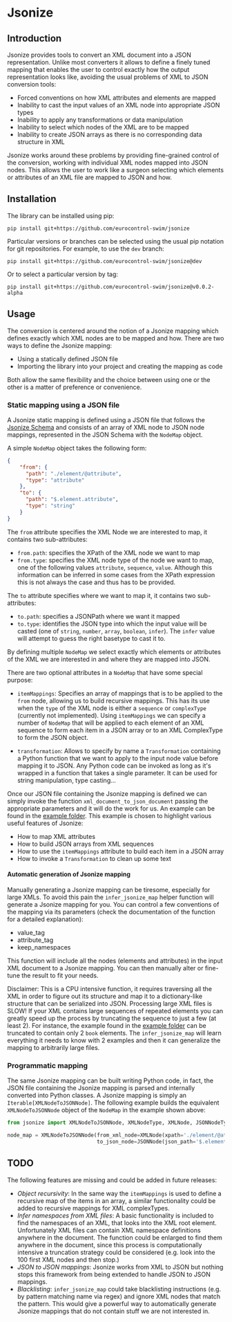 # Jsonize

## Introduction
Jsonize provides tools to convert an XML document into a JSON representation. Unlike most converters it allows to define a 
finely tuned mapping that enables the user to control exactly how the output representation looks like, avoiding the usual problems of XML to JSON 
conversion tools:

- Forced conventions on how XML attributes and elements are mapped
- Inability to cast the input values of an XML node into appropriate JSON types
- Inability to apply any transformations or data manipulation
- Inability to select which nodes of the XML are to be mapped
- Inability to create JSON arrays as there is no corresponding data structure in XML

Jsonize works around these problems by providing fine-grained control of the conversion, working with individual XML nodes mapped into JSON nodes. This allows the user to
work like a surgeon selecting which elements or attributes of an XML file are mapped to JSON and how.

## Installation

The library can be installed using pip:

```shell script
pip install git+https://github.com/eurocontrol-swim/jsonize
```

Particular versions or branches can be selected using the usual pip notation for git repositories. For example, to use the `dev` branch:

```shell script
pip install git+https://github.com/eurocontrol-swim/jsonize@dev
```

Or to select a particular version by tag:

```shell script
pip install git+https://github.com/eurocontrol-swim/jsonize@v0.0.2-alpha
```


## Usage

The conversion is centered around the notion of a Jsonize mapping which defines exactly which XML nodes are to be mapped and how. 
There are two ways to define the Jsonize mapping:

- Using a statically defined JSON file
- Importing the library into your project and creating the mapping as code

Both allow the same flexibility and the choice between using one or the other is a matter of preference or convenience.

### Static mapping using a JSON file

A Jsonize static mapping is defined using a JSON file that follows the [Jsonize Schema](https://github.com/eurocontrol-swim/jsonize/blob/master/jsonize/schema/jsonize-map.schema.json) 
and consists of an array of XML node to JSON node mappings, represented in the JSON Schema with the `NodeMap` object.

A simple `NodeMap` object takes the following form:

```json
{
    "from": {
      "path": "./element/@attribute",
      "type": "attribute"
    },
    "to": {
      "path": "$.element.attribute",
      "type": "string"
    }
}
```

The `from` attribute specifies the XML Node we are interested to map, it contains two sub-attributes:
- `from.path`: specifies the XPath of the XML node we want to map
- `from.type`: specifies the XML node type of the node we want to map, one of the following values `attribute`, `sequence`, `value`. Although this information 
can be inferred in some cases from the XPath expression this is not always the case and thus has to be provided.

The `to` attribute specifies where we want to map it, it contains two sub-attributes:
- `to.path`: specifies a JSONPath where we want it mapped
- `to.type`: identifies the JSON type into which the input value will be casted (one of `string`, `number`, `array`, `boolean`, `infer`). The `infer` value will
attempt to guess the right basetype to cast it to.

By defining multiple `NodeMap` we select exactly which elements or attributes of the XML we are interested in and where they 
are mapped into JSON.

There are two optional attributes in a `NodeMap` that have some special purpose:
 
 - `itemMappings`: Specifies an array of mappings that is to be applied to the `from` node, allowing us to build recursive mappings. 
 This has its use when the `type` of the XML node is either a `sequence` or `complexType` (currently not implemented). Using `itemMappings` we can specify a 
 number of `NodeMap` that will be applied to each element of an XML sequence to form each item in a JSON array or to an XML ComplexType to form the JSON object.

 - `transformation`: Allows to specify by name a `Transformation` containing a Python function that we want to apply to the input node value before mapping it to JSON. 
 Any Python code can be invoked as long as it's wrapped in a function that takes a single parameter. It can be used for string manipulation, type casting...
 
 Once our JSON file containing the Jsonize mapping is defined we can simply invoke the function `xml_document_to_json_document` passing the appropriate
 parameters and it will do the work for us. An example can be found in the [example folder](https://github.com/eurocontrol-swim/jsonize/blob/master/jsonize/example/). 
 This example is chosen to highlight various useful features of Jsonize: 
 
 - How to map XML attributes
 - How to build JSON arrays from XML sequences
 - How to use the `itemMappings` attribute to build each item in a JSON array
 - How to invoke a `Transformation` to clean up some text
 
 #### Automatic generation of Jsonize mapping
 
 Manually generating a Jsonize mapping can be tiresome, especially for large XMLs. To avoid this pain the `infer_jsonize_map` helper function  will generate a Jsonize
 mapping for you. You can control a few conventions of the mapping via its parameters (check the documentation of the function for a detailed explanation):
 
 - value_tag
 - attribute_tag
 - keep_namespaces
 
 This function will include all the nodes (elements and attributes) in the input XML document to a Jsonize mapping. You can then manually alter or fine-tune the
 result to fit your needs.
 
 Disclaimer: This is a CPU intensive function, it requires traversing all the XML in order to figure out its structure and map it to a dictionary-like structure that
 can be serialized into JSON. Processing large XML files is SLOW! If your XML contains large sequences of repeated elements you can greatly speed up the process by
 truncating the sequence to just a few (at least 2). For instance, the example found in the
  [example folder](https://github.com/eurocontrol-swim/jsonize/blob/master/jsonize/example/) can be truncated to contain only 2 `book` elements. 
 The `infer_jsonize_map` will learn everything it needs to know with 2 examples and then it can generalize the mapping to arbitrarily large files.


 ### Programmatic mapping
 
 The same Jsonize mapping can be built writing Python code, in fact, the JSON file containing the Jsonize mapping is parsed and internally converted into Python classes.
 A Jsonize mapping is simply an `Iterable[XMLNodeToJSONNode]`. The following example builds the equivalent `XMLNodeToJSONNode` object
  of the `NodeMap` in the example shown above:
 
 ```python
from jsonize import XMLNodeToJSONNode, XMLNodeType, XMLNode, JSONNodeType, JSONNode

node_map = XMLNodeToJSONNode(from_xml_node=XMLNode(xpath='./element/@attribute', node_type=XMLNodeType['attribute']), 
                              to_json_node=JSONNode(json_path='$.element.attribute', node_type=JSONNodeType['string']))
```

## TODO

The following features are missing and could be added in future releases:

- *Object recursivity*: In the same way the `itemMappings` is used to define a recursive map of the items in an array, a similar functionality could be added
to recursive mappings for XML complexTypes.
- *Infer namespaces from XML files*: A basic functionality is included to find the namespaces of an XML, that looks into the XML root element. Unfortunately
XML files can contain XML namespace definitions anywhere in the document. The function could be enlarged to find them anywhere in the document, since this process
is computationally intensive a truncation strategy could be considered (e.g. look into the 100 first XML nodes and then stop.)
- *JSON to JSON mappings*: Jsonize works from XML to JSON but nothing stops this framework from being extended to handle JSON to JSON mappings.
- *Blacklisting*: `infer_jsonize_map` could take blacklisting instructions (e.g. by pattern matching name via regex) and ignore XML nodes that
match the pattern. This would give a powerful way to automatically generate Jsonize mappings that do not contain stuff we are not interested in.